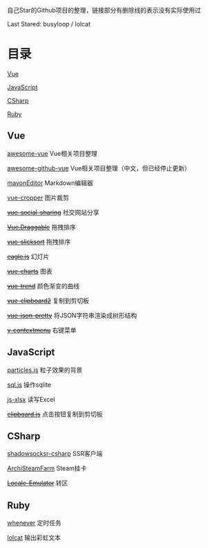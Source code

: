 自己Star的Github项目的整理，链接部分有删除线的表示没有实际使用过

Last Stared: busyloop / lolcat

# 目录

[Vue](#Vue)

[JavaScript](#JavaScript)

[CSharp](#CSharp)

[Ruby](#Ruby)

## Vue

[awesome-vue](https://github.com/vuejs/awesome-vue) Vue相关项目整理

[awesome-github-vue](https://github.com/opendigg/awesome-github-vue) Vue相关项目整理（中文，但已经停止更新）

[mavonEditor](https://github.com/hinesboy/mavonEditor) Markdown编辑器

[vue-cropper](https://github.com/xyxiao001/vue-cropper) 图片裁剪

[~~vue-social-sharing~~](https://github.com/nicolasbeauvais/vue-social-sharing) 社交网站分享

[~~Vue.Draggable~~](https://github.com/SortableJS/Vue.Draggable) 拖拽排序

[~~vue-slicksort~~](https://github.com/Jexordexan/vue-slicksort) 拖拽排序

[~~eagle.js~~](https://github.com/Zulko/eagle.js) 幻灯片

[~~vue-charts~~](https://github.com/hchstera/vue-charts) 图表

[~~vue-trend~~](https://github.com/QingWei-Li/vue-trend) 颜色渐变的曲线

[~~vue-clipboard2~~](https://github.com/Inndy/vue-clipboard2) 复制到剪切板

[~~vue-json-pretty~~](https://github.com/leezng/vue-json-pretty) 将JSON字符串渲染成树形结构

[~~v-contextmenu~~](https://github.com/snokier/v-contextmenu) 右键菜单

## JavaScript

[particles.js](https://github.com/VincentGarreau/particles.js) 粒子效果的背景

[sql.js](https://github.com/kripken/sql.js) 操作sqlite

[js-xlsx](https://github.com/SheetJS/js-xlsx) 读写Excel

[~~clipboard.js~~](https://github.com/zenorocha/clipboard.js) 点击按钮复制到剪切板

## CSharp

[shadowsocksr-csharp](https://github.com/shadowsocksrr/shadowsocksr-csharp) SSR客户端

[ArchiSteamFarm](https://github.com/JustArchiNET/ArchiSteamFarm) Steam挂卡

[~~Locale-Emulator~~](https://github.com/xupefei/Locale-Emulator) 转区

## Ruby

[whenever](https://github.com/javan/whenever) 定时任务

[lolcat](https://github.com/busyloop/lolcat) 输出彩虹文本
